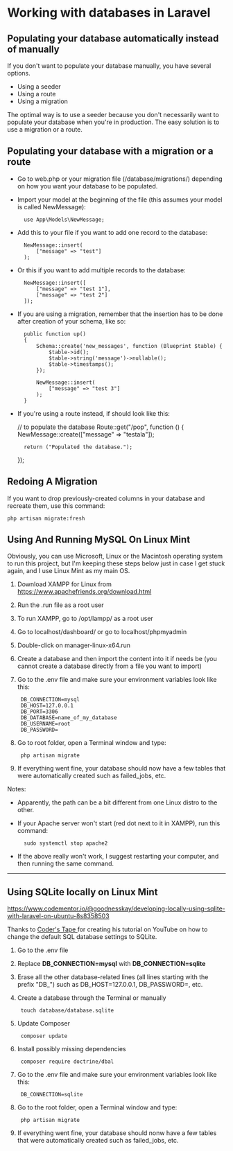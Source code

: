 # Working with databases in Laravel

## Populating your database automatically instead of manually

If you don't want to populate your database manually, you have several options.

- Using a seeder
- Using a route
- Using a migration

The optimal way is to use a seeder because you don't necessarily want to populate your database when you're in production. The easy solution is to use a migration or a route.

## Populating your database with a migration or a route

- Go to web.php or your migration file (/database/migrations/) depending on how you want your database to be populated.
- Import your model at the beginning of the file (this assumes your model is called NewMessage):

        use App\Models\NewMessage;

- Add this to your file if you want to add one record to the database:

        NewMessage::insert(
            ["message" => "test"]
        );

- Or this if you want to add multiple records to the database:

        NewMessage::insert([
            ["message" => "test 1"],
            ["message" => "test 2"]
        ]);

- If you are using a migration, remember that the insertion has to be done after creation of your schema, like so:

        public function up()
        {
			Schema::create('new_messages', function (Blueprint $table) {
				$table->id();
				$table->string('message')->nullable();
				$table->timestamps();
			});

			NewMessage::insert(
				["message" => "test 3"]
			);
        }

- If you're using a route instead, if should look like this:

	// to populate the database
	Route::get("/pop", function () {
		NewMessage::create(["message" => "testala"]);

		return ("Populated the database.");
	});

## Redoing A Migration

If you want to drop previously-created columns in your database and recreate them, use this command:

    php artisan migrate:fresh

## Using And Running MySQL On Linux Mint

Obviously, you can use Microsoft, Linux or the Macintosh operating system to run this project, but I'm keeping these steps below just in case I get stuck again, and I use Linux Mint as my main OS.

1. Download XAMPP for Linux from https://www.apachefriends.org/download.html
2. Run the .run file as a root user
3. To run XAMPP, go to /opt/lampp/ as a root user
4. Go to localhost/dashboard/ or go to localhost/phpmyadmin
5. Double-click on manager-linux-x64.run
6. Create a database and then import the content into it if needs be (you cannot create a database directly from a file you want to import)
7. Go to the .env file and make sure your environment variables look like this:

        DB_CONNECTION=mysql
        DB_HOST=127.0.0.1
        DB_PORT=3306
        DB_DATABASE=name_of_my_database
        DB_USERNAME=root
        DB_PASSWORD=

8. Go to root folder, open a Terminal window and type:

        php artisan migrate

9. If everything went fine, your database should now have a few tables that were automatically created such as failed_jobs, etc.

Notes:

- Apparently, the path can be a bit different from one Linux distro to the other.
- If your Apache server won't start (red dot next to it in XAMPP), run this command:

        sudo systemctl stop apache2

- If the above really won't work, I suggest restarting your computer, and then running the same command.

___

## Using SQLite locally on Linux Mint

https://www.codementor.io/@goodnesskay/developing-locally-using-sqlite-with-laravel-on-ubuntu-8s8358503

Thanks to [Coder's Tape
](https://www.youtube.com/watch?v=kWmnQvznkUI) for creating his tutorial on YouTube on how to change the default SQL database settings to SQLite.

1. Go to the .env file
2. Replace **DB_CONNECTION=mysql** with **DB_CONNECTION=sqlite**
3. Erase all the other database-related lines (all lines starting with the prefix "DB_") such as DB_HOST=127.0.0.1, DB_PASSWORD=, etc.
4. Create a database through the Terminal or manually

        touch database/database.sqlite

5. Update Composer

        composer update

6. Install possibly missing dependencies

        composer require doctrine/dbal

7. Go to the .env file and make sure your environment variables look like this:

        DB_CONNECTION=sqlite

8. Go to the root folder, open a Terminal window and type:

        php artisan migrate

9. If everything went fine, your database should nonw have a few tables that were automatically created such as failed_jobs, etc.
